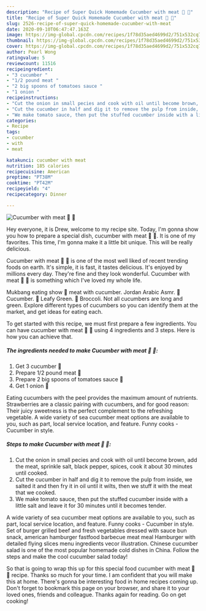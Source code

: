 ```yaml
---
description: "Recipe of Super Quick Homemade Cucumber with meat 🍖 🥒"
title: "Recipe of Super Quick Homemade Cucumber with meat 🍖 🥒"
slug: 2526-recipe-of-super-quick-homemade-cucumber-with-meat
date: 2020-09-10T06:47:47.163Z
image: https://img-global.cpcdn.com/recipes/1f78d35aed4699d2/751x532cq70/cucumber-with-meat-🍖-🥒-recipe-main-photo.jpg
thumbnail: https://img-global.cpcdn.com/recipes/1f78d35aed4699d2/751x532cq70/cucumber-with-meat-🍖-🥒-recipe-main-photo.jpg
cover: https://img-global.cpcdn.com/recipes/1f78d35aed4699d2/751x532cq70/cucumber-with-meat-🍖-🥒-recipe-main-photo.jpg
author: Pearl Wong
ratingvalue: 5
reviewcount: 11516
recipeingredient:
- "3 cucumber "
- "1/2 pound meat "
- "2 big spoons of tomatoes sauce "
- "1 onion "
recipeinstructions:
- "Cut the onion in small pecies and cook with oil until become brown, add the meat, sprinkle salt, black pepper, spices, cook it about 30 minutes until cooked."
- "Cut the cucumber in half and dig it to remove the pulp from inside, we salted it and then fry it in oil until it wilts, then we stuff it with the meat that we cooked."
- "We make tomato sauce, then put the stuffed cucumber inside with a little salt and leave it for 30 minutes until it becomes tender."
categories:
- Recipe
tags:
- cucumber
- with
- meat

katakunci: cucumber with meat 
nutrition: 185 calories
recipecuisine: American
preptime: "PT38M"
cooktime: "PT42M"
recipeyield: "4"
recipecategory: Dinner

---
```



![Cucumber with meat 🍖 🥒](https://img-global.cpcdn.com/recipes/1f78d35aed4699d2/751x532cq70/cucumber-with-meat-🍖-🥒-recipe-main-photo.jpg)

Hey everyone, it is Drew, welcome to my recipe site. Today, I'm gonna show you how to prepare a special dish, cucumber with meat 🍖 🥒. It is one of my favorites. This time, I'm gonna make it a little bit unique. This will be really delicious.

Cucumber with meat 🍖 🥒 is one of the most well liked of recent trending foods on earth. It's simple, it is fast, it tastes delicious. It's enjoyed by millions every day. They're fine and they look wonderful. Cucumber with meat 🍖 🥒 is something which I've loved my whole life.

Mukbang eating show 🍖 meat with cucumber. Jordan Arabic Asmr. 🥒 Cucumber. 🥬 Leafy Green. 🥦 Broccoli. Not all cucumbers are long and green. Explore different types of cucumbers so you can identify them at the market, and get ideas for eating each.


To get started with this recipe, we must first prepare a few ingredients. You can have cucumber with meat 🍖 🥒 using 4 ingredients and 3 steps. Here is how you can achieve that.

<!--inarticleads1-->

##### The ingredients needed to make Cucumber with meat 🍖 🥒:

1. Get 3 cucumber 🥒
1. Prepare 1/2 pound meat 🍖
1. Prepare 2 big spoons of tomatoes sauce 🥫
1. Get 1 onion 🌰


Eating cucumbers with the peel provides the maximum amount of nutrients. Strawberries are a classic pairing with cucumbers, and for good reason: Their juicy sweetness is the perfect complement to the refreshing vegetable. A wide variety of sea cucumber meat options are available to you, such as part, local service location, and feature. Funny cooks - Cucumber in style. 

<!--inarticleads2-->

##### Steps to make Cucumber with meat 🍖 🥒:

1. Cut the onion in small pecies and cook with oil until become brown, add the meat, sprinkle salt, black pepper, spices, cook it about 30 minutes until cooked.
1. Cut the cucumber in half and dig it to remove the pulp from inside, we salted it and then fry it in oil until it wilts, then we stuff it with the meat that we cooked.
1. We make tomato sauce, then put the stuffed cucumber inside with a little salt and leave it for 30 minutes until it becomes tender.


A wide variety of sea cucumber meat options are available to you, such as part, local service location, and feature. Funny cooks - Cucumber in style. Set of burger grilled beef and fresh vegetables dressed with sauce bun snack, american hamburger fastfood barbecue meat meal Hamburger with detailed flying slices menu ingredients vecor illustration. Chinese cucumber salad is one of the most popular homemade cold dishes in China. Follow the steps and make the cool cucumber salad today! 

So that is going to wrap this up for this special food cucumber with meat 🍖 🥒 recipe. Thanks so much for your time. I am confident that you will make this at home. There's gonna be interesting food in home recipes coming up. Don't forget to bookmark this page on your browser, and share it to your loved ones, friends and colleague. Thanks again for reading. Go on get cooking!
